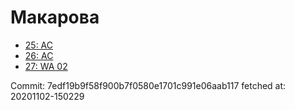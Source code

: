 # Макарова
- [25: AC](25.md)
- [26: AC](26.md)
- [27: WA 02](27.md)

Commit: 7edf19b9f58f900b7f0580e1701c991e06aab117
 fetched at: 20201102-150229
